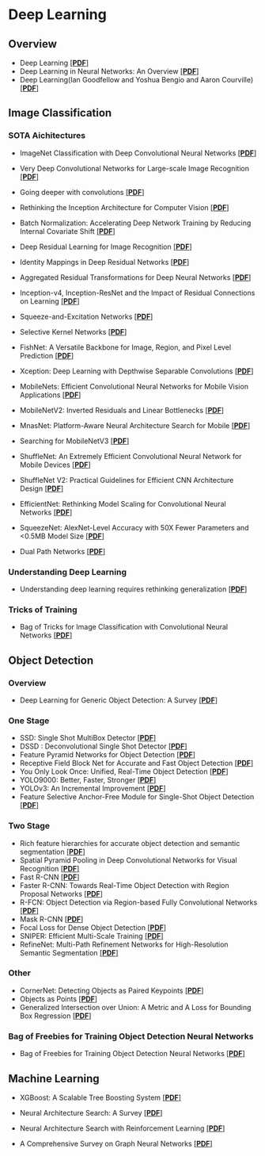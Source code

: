 # Deep Learning

## Overview
- Deep Learning
  [[**PDF**]](https://www.researchgate.net/publication/277411157_Deep_Learning)
- Deep Learning in Neural Networks: An Overview
  [[**PDF**]](https://arxiv.org/pdf/1404.7828.pdf)
- Deep Learning(Ian Goodfellow and Yoshua Bengio and Aaron Courville)
  [[**PDF**]](https://www.deeplearningbook.org/)

## Image Classification

### SOTA Aichitectures
- ImageNet Classification with Deep Convolutional Neural Networks 
  [[**PDF**]](https://papers.nips.cc/paper/4824-imagenet-classification-with-deep-convolutional-neural-networks.pdf)
- Very Deep Convolutional Networks for Large-scale Image Recognition 
  [[**PDF**]](https://arxiv.org/pdf/1409.1556.pdf)
- Going deeper with convolutions 
  [[**PDF**]](https://arxiv.org/pdf/1409.4842.pdf)
- Rethinking the Inception Architecture for Computer Vision 
  [[**PDF**]](https://arxiv.org/pdf/1512.00567.pdf)
- Batch Normalization: Accelerating Deep Network Training by Reducing Internal Covariate Shift 
  [[**PDF**]](https://arxiv.org/pdf/1512.00567.pdf)
- Deep Residual Learning for Image Recognition
  [[**PDF**]](https://arxiv.org/pdf/1512.03385.pdf)
- Identity Mappings in Deep Residual Networks
  [[**PDF**]](https://arxiv.org/pdf/1603.05027.pdf)
- Aggregated Residual Transformations for Deep Neural Networks
  [[**PDF**]](https://arxiv.org/pdf/1611.05431.pdf)
- Inception-v4, Inception-ResNet and the Impact of Residual Connections on Learning
  [[**PDF**]](https://arxiv.org/pdf/1602.07261.pdf)
- Squeeze-and-Excitation Networks
  [[**PDF**]](https://arxiv.org/pdf/1709.01507.pdf)
- Selective Kernel Networks
  [[**PDF**]](https://arxiv.org/pdf/1903.06586.pdf)
- FishNet: A Versatile Backbone for Image, Region, and Pixel Level Prediction
  [[**PDF**]](https://arxiv.org/pdf/1901.03495.pdf)

- Xception: Deep Learning with Depthwise Separable Convolutions 
  [[**PDF**]](https://arxiv.org/pdf/1610.02357.pdf)
- MobileNets: Efficient Convolutional Neural Networks for Mobile Vision Applications
  [[**PDF**]](https://arxiv.org/pdf/1704.04861.pdf)
- MobileNetV2: Inverted Residuals and Linear Bottlenecks
  [[**PDF**]](https://arxiv.org/pdf/1801.04381.pdf)
- MnasNet: Platform-Aware Neural Architecture Search for Mobile
  [[**PDF**]](https://arxiv.org/pdf/1807.11626.pdf)
- Searching for MobileNetV3
  [[**PDF**]](https://arxiv.org/pdf/1905.02244.pdf)
- ShuffleNet: An Extremely Efficient Convolutional Neural Network for Mobile Devices
  [[**PDF**]](http://openaccess.thecvf.com/content_cvpr_2018/papers/Zhang_ShuffleNet_An_Extremely_CVPR_2018_paper.pdf)
- ShuffleNet V2: Practical Guidelines for Efficient CNN Architecture Design
  [[**PDF**]](https://arxiv.org/pdf/1807.11164.pdf)
- EfficientNet: Rethinking Model Scaling for Convolutional Neural Networks
  [[**PDF**]](https://arxiv.org/pdf/1905.11946.pdf)
- SqueezeNet: AlexNet-Level Accuracy with 50X Fewer Parameters and <0.5MB Model Size
  [[**PDF**]](https://arxiv.org/pdf/1602.07360.pdf)

- Dual Path Networks
  [[**PDF**]](https://arxiv.org/pdf/1707.01629.pdf)


### Understanding Deep Learning
- Understanding deep learning requires rethinking generalization
  [[**PDF**]](https://arxiv.org/pdf/1611.03530.pdf)

### Tricks of Training
- Bag of Tricks for Image Classification with Convolutional Neural Networks
  [[**PDF**]](https://arxiv.org/pdf/1812.01187.pdf)

## Object Detection
### Overview
- Deep Learning for Generic Object Detection: A Survey
  [[**PDF**]](https://arxiv.org/pdf/1809.02165.pdf)

### One Stage
- SSD: Single Shot MultiBox Detector
  [[**PDF**]](https://arxiv.org/pdf/1512.02325.pdf)
- DSSD : Deconvolutional Single Shot Detector
  [[**PDF**]](https://arxiv.org/pdf/1701.06659.pdf)
- Feature Pyramid Networks for Object Detection
  [[**PDF**]](https://arxiv.org/pdf/1612.03144.pdf)
- Receptive Field Block Net for Accurate and Fast Object Detection
  [[**PDF**]](https://arxiv.org/pdf/1711.07767.pdf)
- You Only Look Once: Unified, Real-Time Object Detection
  [[**PDF**]](https://arxiv.org/pdf/1506.02640.pdf)
- YOLO9000: Better, Faster, Stronger
  [[**PDF**]](https://arxiv.org/pdf/1612.08242.pdf)
- YOLOv3: An Incremental Improvement
  [[**PDF**]](https://arxiv.org/pdf/1804.02767.pdf)
- Feature Selective Anchor-Free Module for Single-Shot Object Detection
  [[**PDF**]](https://arxiv.org/pdf/1903.00621.pdf)

### Two Stage
- Rich feature hierarchies for accurate object detection and semantic segmentation
  [[**PDF**]](https://arxiv.org/pdf/1311.2524.pdf)
- Spatial Pyramid Pooling in Deep Convolutional Networks for Visual Recognition
  [[**PDF**]](https://arxiv.org/pdf/1406.4729.pdf)
- Fast R-CNN
  [[**PDF**]](https://arxiv.org/pdf/1504.08083.pdf)
- Faster R-CNN: Towards Real-Time Object Detection with Region Proposal Networks
  [[**PDF**]](https://arxiv.org/pdf/1506.01497.pdf)
- R-FCN: Object Detection via Region-based Fully Convolutional Networks
  [[**PDF**]](https://arxiv.org/pdf/1605.06409.pdf)
- Mask R-CNN
  [[**PDF**]](https://arxiv.org/pdf/1703.06870.pdf)
- Focal Loss for Dense Object Detection
  [[**PDF**]](https://arxiv.org/pdf/1708.02002.pdf)
- SNIPER: Efficient Multi-Scale Training
  [[**PDF**]](https://arxiv.org/pdf/1805.09300.pdf)
- RefineNet: Multi-Path Refinement Networks for High-Resolution Semantic Segmentation
  [[**PDF**]](https://arxiv.org/pdf/1611.06612.pdf)
 
### Other
- CornerNet: Detecting Objects as Paired Keypoints
  [[**PDF**]](https://arxiv.org/pdf/1808.01244.pdf)
- Objects as Points
  [[**PDF**]](https://arxiv.org/pdf/1904.07850.pdf)
- Generalized Intersection over Union: A Metric and A Loss for Bounding Box Regression
  [[**PDF**]](https://arxiv.org/pdf/1902.09630.pdf)

### Bag of Freebies for Training Object Detection Neural Networks
- Bag of Freebies for Training Object Detection Neural Networks
  [[**PDF**]](https://arxiv.org/pdf/1902.04103.pdf)

## Machine Learning
- XGBoost: A Scalable Tree Boosting System
  [[**PDF**]](https://arxiv.org/pdf/1603.02754.pdf)

- Neural Architecture Search: A Survey
  [[**PDF**]](https://arxiv.org/pdf/1808.05377.pdf)
- Neural Architecture Search with Reinforcement Learning
  [[**PDF**]](https://arxiv.org/pdf/1611.01578.pdf)
  
- A Comprehensive Survey on Graph Neural Networks
  [[**PDF**]](https://arxiv.org/pdf/1901.00596.pdf)
  
  
